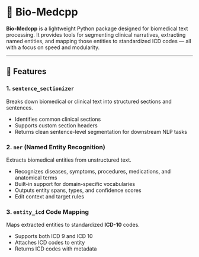 # 🧬 Bio-Medcpp

**Bio-Medcpp** is a lightweight Python package designed for biomedical text processing. It provides tools for segmenting clinical narratives, extracting named entities, and mapping those entities to standardized ICD codes — all with a focus on speed and modularity.

---

## 🚀 Features

### 1. `sentence_sectionizer`
Breaks down biomedical or clinical text into structured sections and sentences.

- Identifies common clinical sections
- Supports custom section headers
- Returns clean sentence-level segmentation for downstream NLP tasks

### 2. `ner` (Named Entity Recognition)
Extracts biomedical entities from unstructured text.

- Recognizes diseases, symptoms, procedures, medications, and anatomical terms
- Built-in support for domain-specific vocabularies
- Outputs entity spans, types, and confidence scores
- Edit context and target rules

### 3. `entity_icd` Code Mapping
Maps extracted entities to standardized **ICD-10** codes.

- Supports both ICD 9 and ICD 10
- Attaches ICD codes to entity
- Returns ICD codes with metadata


